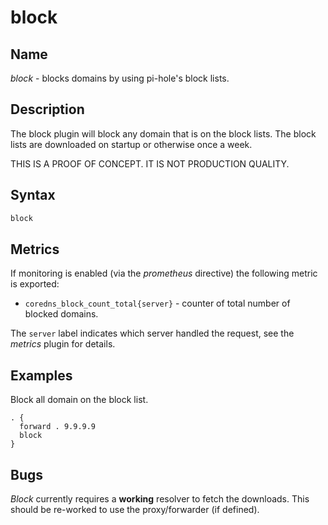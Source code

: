 # block

## Name

*block* - blocks domains by using pi-hole's block lists.

## Description

The block plugin will block any domain that is on the block lists. The block lists are downloaded on
startup or otherwise once a week.

THIS IS A PROOF OF CONCEPT. IT IS NOT PRODUCTION QUALITY.

## Syntax

~~~ txt
block
~~~

## Metrics

If monitoring is enabled (via the *prometheus* directive) the following metric is exported:

* `coredns_block_count_total{server}` - counter of total number of blocked domains.

The `server` label indicates which server handled the request, see the *metrics* plugin for details.

## Examples

Block all domain on the block list.

``` corefile
. {
  forward . 9.9.9.9
  block
}
```

## Bugs

*Block* currently requires a **working** resolver to fetch the downloads. This should be re-worked
to use the proxy/forwarder (if defined).
